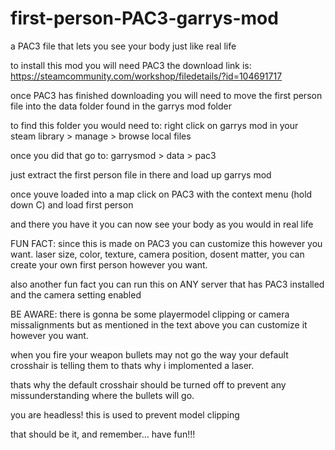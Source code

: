 # first-person-PAC3-garrys-mod
a PAC3 file that lets you see your body just like real life

to install this mod you will need PAC3
the download link is:
https://steamcommunity.com/workshop/filedetails/?id=104691717

once PAC3 has finished downloading you will need to move the first person file into the data folder found in the garrys mod folder

to find this folder you would need to: right click on garrys mod in your steam library > manage > browse local files

once you did that go to:
garrysmod > data > pac3

just extract the first person file in there and load up garrys mod

once youve loaded into a map click on PAC3 with the context menu (hold down C) and load first person 

and there you have it you can now see your body as you would in real life

FUN FACT:
since this is made on PAC3 you can customize this however you want.
laser size, color, texture, camera position, dosent matter, you can create your own first person however you want.

also another fun fact you can run this on ANY server that has PAC3 installed and the camera setting enabled

BE AWARE:
there is gonna be some playermodel clipping or camera missalignments but as mentioned in the text above you can customize it however you want.

when you fire your weapon bullets may not go the way your default crosshair is telling them to thats why i implomented a laser.

thats why the default crosshair should be turned off 
to prevent any missunderstanding where the bullets will go.

you are headless! this is used to prevent model clipping

that should be it, and remember...
have fun!!!
